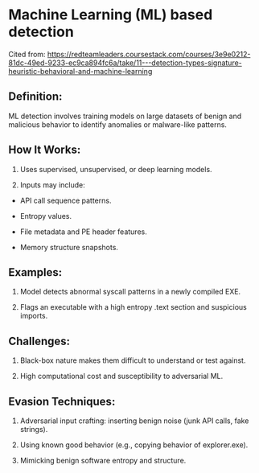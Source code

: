 # Machine Learning (ML) based detection

Cited from: https://redteamleaders.coursestack.com/courses/3e9e0212-81dc-49ed-9233-ec9ca894fc6a/take/11---detection-types-signature-heuristic-behavioral-and-machine-learning

## Definition:

ML detection involves training models on large datasets of benign and malicious behavior to identify anomalies or malware-like patterns.

## How It Works:

1) Uses supervised, unsupervised, or deep learning models.

2) Inputs may include:

 - API call sequence patterns.

 - Entropy values.

 - File metadata and PE header features.

 - Memory structure snapshots.

## Examples:

1) Model detects abnormal syscall patterns in a newly compiled EXE.

2) Flags an executable with a high entropy .text section and suspicious imports.

## Challenges:

1) Black-box nature makes them difficult to understand or test against.

2) High computational cost and susceptibility to adversarial ML.

## Evasion Techniques:

1) Adversarial input crafting: inserting benign noise (junk API calls, fake strings).

2) Using known good behavior (e.g., copying behavior of explorer.exe).

3) Mimicking benign software entropy and structure.

